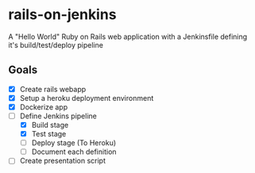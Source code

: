 # rails-on-jenkins
A "Hello World" Ruby on Rails web application with a Jenkinsfile defining it's build/test/deploy pipeline

## Goals
- [x] Create rails webapp
- [x] Setup a heroku deployment environment
- [x] Dockerize app
- [ ] Define Jenkins pipeline
  - [x] Build stage
  - [x] Test stage
  - [ ] Deploy stage (To Heroku)
  - [ ] Document each definition
- [ ] Create presentation script
